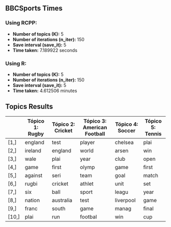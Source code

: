 ## BBCSports Times

### Using RCPP:
- **Number of topics (K):** 5
- **Number of iterations (n_iter):** 150
- **Save interval (save_it):** 5
- **Time taken:** 7.189922 seconds

### Using R:
- **Number of topics (K):** 5
- **Number of iterations (n_iter):** 150
- **Save interval (save_it):** 5
- **Time taken:** 4.612506 minutes

## Topics Results

|      | Tópico 1: Rugby | Tópico 2: Cricket | Tópico 3: American Football | Tópico 4: Soccer | Tópico 5: Tennis |
|------|------------------|-------------------|----------------------------|------------------|------------------|
| [1,] | england          | test              | player                     | chelsea          | plai             |
| [2,] | ireland          | england           | world                      | arsen            | win              |
| [3,] | wale             | plai              | year                       | club             | open             |
| [4,] | game             | first             | olymp                      | game             | first            |
| [5,] | against          | seri              | team                       | goal             | match            |
| [6,] | rugbi            | cricket           | athlet                    | unit             | set              |
| [7,] | six              | ball              | sport                      | leagu            | year             |
| [8,] | nation           | australia         | test                       | liverpool        | game             |
| [9,] | franc            | south             | game                       | manag            | final            |
|[10,] | plai             | run               | footbal                    | win              | cup              |
